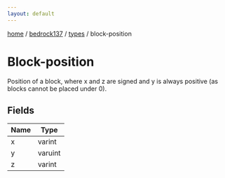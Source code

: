 ```yaml
---
layout: default
---
```


[home](/)  /  [bedrock137](/protocol/bedrock137)  /  [types](/protocol/bedrock137/types)  /  block-position

# Block-position

Position of a block, where x and z are signed and y is always positive (as blocks cannot be placed under 0).

## Fields

Name | Type
---|---
x | varint
y | varuint
z | varint

